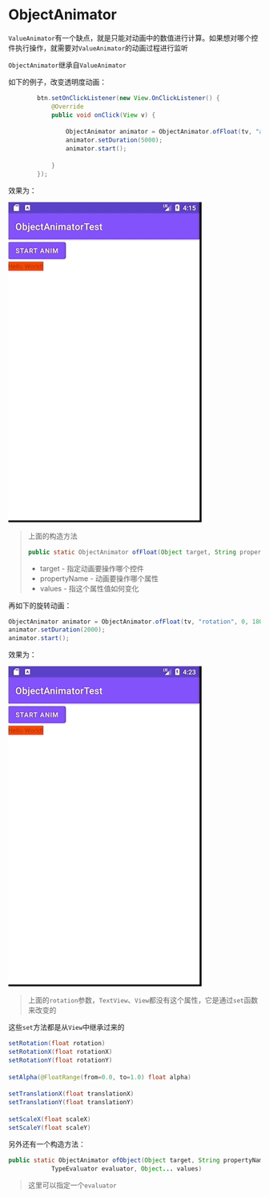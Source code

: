 # ObjectAnimator

`ValueAnimator`有一个缺点，就是只能对动画中的数值进行计算。如果想对哪个控件执行操作，就需要对`ValueAnimator`的动画过程进行监听

`ObjectAnimator`继承自`ValueAnimator`

如下的例子，改变透明度动画：

```java
        btn.setOnClickListener(new View.OnClickListener() {
            @Override
            public void onClick(View v) {

                ObjectAnimator animator = ObjectAnimator.ofFloat(tv, "alpha", 1, 0, 1);
                animator.setDuration(5000);
                animator.start();

            }
        });
```

效果为：

![027](https://github.com/winfredzen/Android-Basic/blob/master/Animation/images/027.gif)

> 上面的构造方法
>
> ```java
> public static ObjectAnimator ofFloat(Object target, String propertyName, float... values)
> ```
>
> + target - 指定动画要操作哪个控件
> + propertyName - 动画要操作哪个属性
> + values - 指这个属性值如何变化

再如下的旋转动画：

```java
ObjectAnimator animator = ObjectAnimator.ofFloat(tv, "rotation", 0, 180, 0);
animator.setDuration(2000);
animator.start();
```

效果为：

![028](https://github.com/winfredzen/Android-Basic/blob/master/Animation/images/028.gif)



> 上面的`rotation`参数，`TextView`、`View`都没有这个属性，它是通过`set`函数来改变的



这些`set`方法都是从`View`中继承过来的

```java
setRotation(float rotation)
setRotationX(float rotationX)
setRotationY(float rotationY)
  
setAlpha(@FloatRange(from=0.0, to=1.0) float alpha)
  
setTranslationX(float translationX) 
setTranslationY(float translationY)
  
setScaleX(float scaleX)
setScaleY(float scaleY)
```



另外还有一个构造方法：

```java
public static ObjectAnimator ofObject(Object target, String propertyName,
            TypeEvaluator evaluator, Object... values)
```

> 这里可以指定一个`evaluator`





















